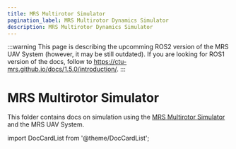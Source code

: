 ```yaml
---
title: MRS Multirotor Simulator
pagination_label: MRS Multirotor Dynamics Simulator
description: MRS Multirotor Dynamics Simulator
---
```


:::warning
This page is describing the upcomming ROS2 version of the MRS UAV System (however, it may be still outdated). If you are looking for ROS1 version of the docs, follow to https://ctu-mrs.github.io/docs/1.5.0/introduction/.
:::

# MRS Multirotor Simulator

This folder contains docs on simulation using the [MRS Multirotor Simulator](https://github.com/ctu-mrs/mrs_multirotor_simulator) and the MRS UAV System.

import DocCardList from '@theme/DocCardList';

<DocCardList />

